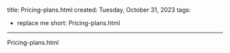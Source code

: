 title: Pricing-plans.html
created: Tuesday, October 31, 2023
tags:
  - replace me
short: Pricing-plans.html
---
Pricing-plans.html